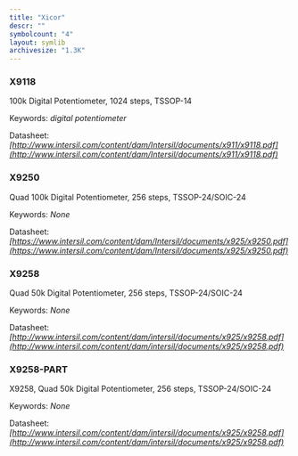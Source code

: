```yaml
---
title: "Xicor"
descr: ""
symbolcount: "4"
layout: symlib
archivesize: "1.3K"
---
```


### X9118
100k Digital Potentiometer, 1024 steps, TSSOP-14


Keywords: *digital potentiometer*

Datasheet: *[http://www.intersil.com/content/dam/Intersil/documents/x911/x9118.pdf](http://www.intersil.com/content/dam/Intersil/documents/x911/x9118.pdf)*

### X9250
Quad 100k Digital Potentiometer, 256 steps, TSSOP-24/SOIC-24


Keywords: *None*

Datasheet: *[https://www.intersil.com/content/dam/Intersil/documents/x925/x9250.pdf](https://www.intersil.com/content/dam/Intersil/documents/x925/x9250.pdf)*

### X9258
Quad 50k Digital Potentiometer, 256 steps, TSSOP-24/SOIC-24


Keywords: *None*

Datasheet: *[http://www.intersil.com/content/dam/intersil/documents/x925/x9258.pdf](http://www.intersil.com/content/dam/intersil/documents/x925/x9258.pdf)*

### X9258-PART
X9258, Quad 50k Digital Potentiometer, 256 steps, TSSOP-24/SOIC-24


Keywords: *None*

Datasheet: *[http://www.intersil.com/content/dam/intersil/documents/x925/x9258.pdf](http://www.intersil.com/content/dam/intersil/documents/x925/x9258.pdf)*

